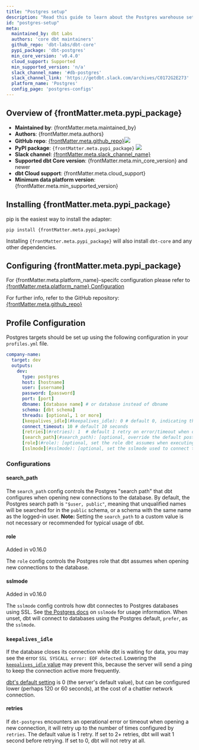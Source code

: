 ```yaml
---
title: "Postgres setup"
description: "Read this guide to learn about the Postgres warehouse setup in dbt."
id: "postgres-setup"
meta:
  maintained_by: dbt Labs
  authors: 'core dbt maintainers'
  github_repo: 'dbt-labs/dbt-core'
  pypi_package: 'dbt-postgres'
  min_core_version: 'v0.4.0'
  cloud_support: Supported
  min_supported_version: 'n/a'
  slack_channel_name: '#db-postgres'
  slack_channel_link: 'https://getdbt.slack.com/archives/C0172G2E273'
  platform_name: 'Postgres'
  config_page: 'postgres-configs'
---
```


<h2> Overview of {frontMatter.meta.pypi_package} </h2>

<ul>
    <li><strong>Maintained by</strong>: {frontMatter.meta.maintained_by}</li>
    <li><strong>Authors</strong>: {frontMatter.meta.authors}</li>
    <li><strong>GitHub repo</strong>: <a href={`https://github.com/${frontMatter.meta.github_repo}`}>{frontMatter.meta.github_repo}</a><a href={`https://github.com/${frontMatter.meta.github_repo}`}><img src={`https://img.shields.io/github/stars/${frontMatter.meta.github_repo}?style=for-the-badge`}/></a></li>
    <li><strong>PyPI package</strong>: <code>{frontMatter.meta.pypi_package}</code> <a href={`https://badge.fury.io/py/${frontMatter.meta.pypi_package}`}><img src={`https://badge.fury.io/py/${frontMatter.meta.pypi_package}.svg`}/></a></li>
    <li><strong>Slack channel</strong>: <a href={frontMatter.meta.slack_channel_link}>{frontMatter.meta.slack_channel_name}</a></li>
    <li><strong>Supported dbt Core version</strong>: {frontMatter.meta.min_core_version} and newer</li>
    <li><strong>dbt Cloud support</strong>: {frontMatter.meta.cloud_support}</li>
    <li><strong>Minimum data platform version</strong>: {frontMatter.meta.min_supported_version}</li>
    </ul>


<h2> Installing {frontMatter.meta.pypi_package} </h2>

pip is the easiest way to install the adapter:

<code>pip install {frontMatter.meta.pypi_package}</code>

<p>Installing <code>{frontMatter.meta.pypi_package}</code> will also install <code>dbt-core</code> and any other dependencies.</p>

<h2> Configuring {frontMatter.meta.pypi_package} </h2>

<p>For {frontMatter.meta.platform_name}-specifc configuration please refer to <a href={frontMatter.meta.config_page}>{frontMatter.meta.platform_name} Configuration</a> </p>

<p>For further info, refer to the GitHub repository: <a href={`https://github.com/${frontMatter.meta.github_repo}`}>{frontMatter.meta.github_repo}</a></p>


## Profile Configuration

Postgres targets should be set up using the following configuration in your `profiles.yml` file.

<File name='~/.dbt/profiles.yml'>

```yaml
company-name:
  target: dev
  outputs:
    dev:
      type: postgres
      host: [hostname]
      user: [username]
      password: [password]
      port: [port]
      dbname: [database name] # or database instead of dbname
      schema: [dbt schema]
      threads: [optional, 1 or more]
      [keepalives_idle](#keepalives_idle): 0 # default 0, indicating the system default. See below
      connect_timeout: 10 # default 10 seconds
      [retries](#retries): 1  # default 1 retry on error/timeout when opening connections
      [search_path](#search_path): [optional, override the default postgres search_path]
      [role](#role): [optional, set the role dbt assumes when executing queries]
      [sslmode](#sslmode): [optional, set the sslmode used to connect to the database]

```

</File>

### Configurations

#### search_path

The `search_path` config controls the Postgres "search path" that dbt configures when opening new connections to the database. By default, the Postgres search path is `"$user, public"`, meaning that unqualified <Term id="table" /> names will be searched for in the `public` schema, or a schema with the same name as the logged-in user. **Note:** Setting the `search_path` to a custom value is not necessary or recommended for typical usage of dbt.

#### role

<Changelog> Added in v0.16.0 </Changelog>

The `role` config controls the Postgres role that dbt assumes when opening new connections to the database.

#### sslmode

<Changelog> Added in v0.16.0 </Changelog>

The `sslmode` config controls how dbt connectes to Postgres databases using SSL. See [the Postgres docs](https://www.postgresql.org/docs/9.1/libpq-ssl.html) on `sslmode` for usage information. When unset, dbt will connect to databases using the Postgres default, `prefer`, as the `sslmode`.

### `keepalives_idle`
If the database closes its connection while dbt is waiting for data, you may see the error `SSL SYSCALL error: EOF detected`. Lowering the [`keepalives_idle` value](https://www.postgresql.org/docs/9.3/libpq-connect.html) may prevent this, because the server will send a ping to keep the connection active more frequently. 

[dbt's default setting](https://github.com/dbt-labs/dbt-core/blob/main/plugins/postgres/dbt/adapters/postgres/connections.py#L28) is 0 (the server's default value), but can be configured lower (perhaps 120 or 60 seconds), at the cost of a chattier network connection.

<VersionBlock firstVersion="1.2">

#### retries

If `dbt-postgres` encounters an operational error or timeout when opening a new connection, it will retry up to the number of times configured by `retries`. The default value is 1 retry. If set to 2+ retries, dbt will wait 1 second before retrying. If set to 0, dbt will not retry at all.

</VersionBlock>
